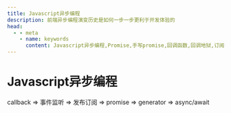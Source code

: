 ```yaml
---
title: Javascript异步编程
description: 前端异步编程演变历史是如何一步一步更利于开发体验的
head:
  - - meta
    - name: keywords
      content: Javascript异步编程,Promise,手写promise,回调函数,回调地狱,订阅发布,事件监听,async/await,迭代器
---
```


# Javascript异步编程

callback => 事件监听 => 发布订阅 => promise => generator => async/await